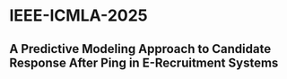 # IEEE-ICMLA-2025
## A Predictive Modeling Approach to Candidate Response After Ping in E-Recruitment Systems
